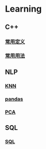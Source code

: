 # Learning

## C++
### [常用定义](C++/definition.md)
### [常用用法](C++/usage.md)

## NLP

### [KNN](NLP/knn.md)
### [pandas](NLP/pandas.md)
### [PCA](NLP/pca.md)

## SQL
### [SQL](SQL/language.md)

